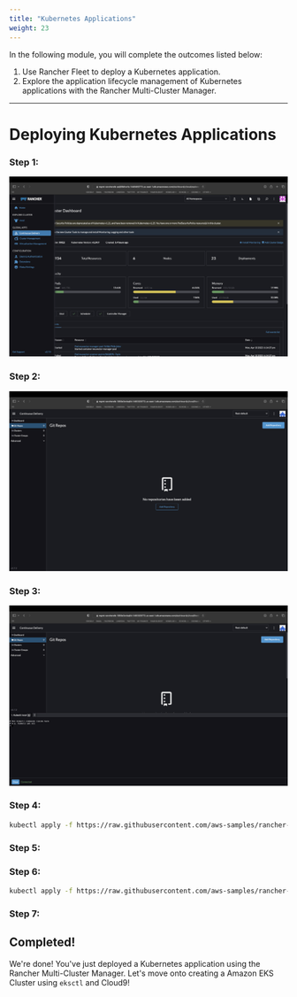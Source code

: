 ```yaml
---
title: "Kubernetes Applications"
weight: 23
---
```


In the following module, you will complete the outcomes listed below:

1. Use Rancher Fleet to deploy a Kubernetes application.
2. Explore the application lifecycle management of Kubernetes applications with the Rancher Multi-Cluster Manager.

---


# Deploying Kubernetes Applications

### Step 1:

![rancher-fleet-menu](/static/images/content/23-fleet-menu.png)

### Step 2:

![rancher-fleet-home](/static/images/content/23-fleet-home.png)

### Step 3:

![rancher-fleet-shell](/static/images/content/23-fleet-shell.png)

### Step 4:

```bash
kubectl apply -f https://raw.githubusercontent.com/aws-samples/rancher-on-aws-workshop/main/static/fleet/fleet-local.yaml
```

### Step 5:



### Step 6:

```bash
kubectl apply -f https://raw.githubusercontent.com/aws-samples/rancher-on-aws-workshop/main/static/fleet/fleet-navlink.yaml
```

### Step 7:


## Completed!

We're done! You've just deployed a Kubernetes application using the Rancher Multi-Cluster Manager. Let's move onto creating a Amazon EKS Cluster using `eksctl` and Cloud9!